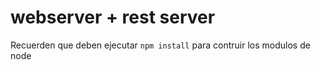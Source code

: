 # webserver + rest server

Recuerden que deben ejecutar ``` npm install ``` para contruir los modulos de node


